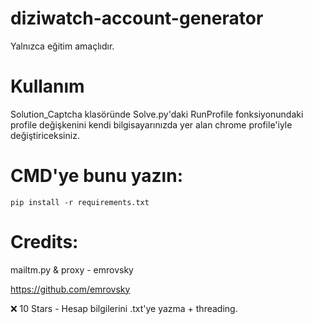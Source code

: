 # diziwatch-account-generator
Yalnızca eğitim amaçlıdır.

# Kullanım

Solution_Captcha klasöründe Solve.py'daki RunProfile fonksiyonundaki profile değişkenini kendi bilgisayarınızda yer alan chrome profile'iyle değiştiriceksiniz.

# CMD'ye bunu yazın:

```
pip install -r requirements.txt
```


# Credits:

mailtm.py & proxy - emrovsky

https://github.com/emrovsky

❌ 10 Stars - Hesap bilgilerini .txt'ye yazma + threading.
